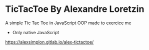 # TicTacToe By Alexandre Loretzin

A simple Tic Tac Toe in JavaScript OOP made to exercice me

- Only native JavaScript


https://alexsimplon.gitlab.io/alex-tictactoe/

